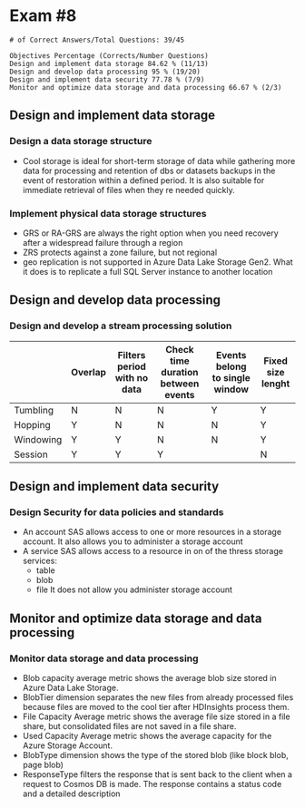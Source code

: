 # Exam #8

    # of Correct Answers/Total Questions: 39/45

    Objectives Percentage (Corrects/Number Questions)
    Design and implement data storage 84.62 % (11/13)
    Design and develop data processing 95 % (19/20)
    Design and implement data security 77.78 % (7/9)
    Monitor and optimize data storage and data processing 66.67 % (2/3)

## Design and implement data storage

### Design a data storage structure

- Cool storage is ideal for short-term storage of data while gathering more data for processing and retention of dbs or datasets backups in the event of restoration within a defined period. It is also suitable for immediate retrieval of files when they re needed quickly.

### Implement physical data storage structures

- GRS or RA-GRS are always the right option when you need recovery after a widespread failure through a region
- ZRS protects against a zone failure, but not regional
- geo replication is not supported in Azure Data Lake Storage Gen2. What it does is to replicate a full SQL Server instance to another location

## Design and develop data processing

### Design and develop a stream processing solution

|           | Overlap | Filters period with no data | Check time duration between events | Events belong to single window | Fixed size lenght |
| --------- | ------- | --------------------------- | ---------------------------------- | ------------------------------ | ----------------- |
| Tumbling  | N       | N                           | N                                  | Y                              | Y                 |
| Hopping   | Y       | N                           | N                                  | N                              | Y                 |
| Windowing | Y       | Y                           | N                                  | N                              | Y                 |
| Session   | Y       | Y                           | Y                                  |                               | N                 |

## Design and implement data security

### Design Security for data policies and standards

- An account SAS allows access to one or more resources in a storage account. It also allows you to administer a storage account
- A service SAS allows access to a resource in on of the thress storage services:
  - table
  - blob
  - file
  It does not allow you administer storage account

## Monitor and optimize data storage and data processing

### Monitor data storage and data processing

- Blob capacity average metric shows the average blob size stored in Azure Data Lake Storage.
- BlobTier dimension separates the new files from already processed files because files are moved to the cool tier after HDInsights process them.
- File Capacity Average metric shows the average file size stored in a file share, but consolidated files are not saved in a file share.
- Used Capacity Average metric shows the average capacity for the Azure Storage Account.
- BlobType dimension shows the type of the stored blob (like block blob, page blob)
- ResponseType filters the response that is sent back to the client when a request to Cosmos DB is made. The response contains a status code and a detailed description

